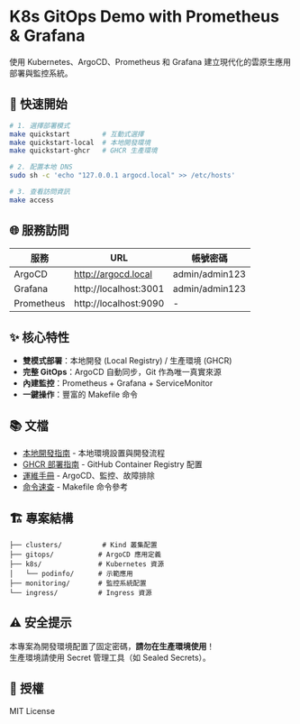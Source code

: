 # K8s GitOps Demo with Prometheus & Grafana

使用 Kubernetes、ArgoCD、Prometheus 和 Grafana 建立現代化的雲原生應用部署與監控系統。

## 🚀 快速開始

```bash
# 1. 選擇部署模式
make quickstart        # 互動式選擇
make quickstart-local  # 本地開發環境
make quickstart-ghcr   # GHCR 生產環境

# 2. 配置本地 DNS
sudo sh -c 'echo "127.0.0.1 argocd.local" >> /etc/hosts'

# 3. 查看訪問資訊
make access
```

## 🌐 服務訪問

| 服務 | URL | 帳號密碼 |
|------|-----|----------|
| ArgoCD | http://argocd.local | admin/admin123 |
| Grafana | http://localhost:3001 | admin/admin123 |
| Prometheus | http://localhost:9090 | - |

## ✨ 核心特性

- **雙模式部署**：本地開發 (Local Registry) / 生產環境 (GHCR)
- **完整 GitOps**：ArgoCD 自動同步，Git 作為唯一真實來源
- **內建監控**：Prometheus + Grafana + ServiceMonitor
- **一鍵操作**：豐富的 Makefile 命令

## 📚 文檔

- [本地開發指南](docs/local.md) - 本地環境設置與開發流程
- [GHCR 部署指南](docs/ghcr.md) - GitHub Container Registry 配置
- [運維手冊](docs/operations.md) - ArgoCD、監控、故障排除
- [命令速查](docs/commands.md) - Makefile 命令參考

## 🏗️ 專案結構

```
├── clusters/          # Kind 叢集配置
├── gitops/           # ArgoCD 應用定義
├── k8s/              # Kubernetes 資源
│   └── podinfo/      # 示範應用
├── monitoring/       # 監控系統配置
└── ingress/          # Ingress 資源
```

## ⚠️ 安全提示

本專案為開發環境配置了固定密碼，**請勿在生產環境使用**！  
生產環境請使用 Secret 管理工具（如 Sealed Secrets）。

## 📄 授權

MIT License